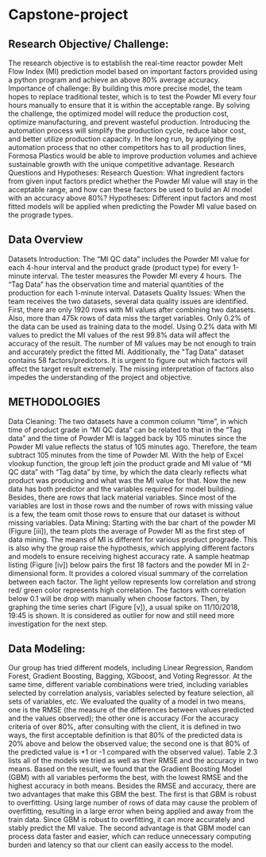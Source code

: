 # Capstone-project

## Research Objective/ Challenge:
The research objective is to establish the real-time reactor powder Melt Flow Index (MI) prediction model  based on important factors provided using a python program and achieve an above 80% average accuracy.
Importance of challenge:
By building this more precise model, the team hopes to replace traditional tester, which is to test the Powder MI every four hours manually to ensure that it is within the acceptable range. By solving the challenge, the optimized model will reduce the production cost, optimize manufacturing, and prevent wasteful production. Introducing the automation process will simplify the production cycle, reduce labor cost, and better utilize production capacity. In the long run, by applying the automation process that no other competitors has to all production lines, Formosa Plastics would be able to improve production volumes and achieve sustainable growth with the unique competitive advantage.
Research Questions and Hypotheses:
Research Question: What ingredient factors from given input factors predict whether the Powder MI value will stay in the acceptable range, and how can these factors be used to build an AI model with an accuracy above 80%?
Hypotheses: Different input factors and most fitted models will be applied when predicting the Powder MI value based on the prograde types.

## Data Overview
Datasets Introduction:
The “MI QC data” includes the Powder MI value for each 4-hour interval and the product grade (product type) for every 1-minute interval. The tester measures the Powder MI every 4 hours.
The “Tag Data” has the observation time and material quantities of the production for each 1-minute interval.
Datasets Quality Issues:
When the team receives the two datasets, several data quality issues are identified. First, there are only 1920 rows with MI values after combining two datasets. Also, more than 475k rows of data miss the target variables. Only 0.2% of the data can be used as training data to the model. Using 0.2% data with MI values to predict the MI values of the rest 99.8% data will affect the accuracy of the result. The number of MI values may be not enough to train and accurately predict the fitted MI. Additionally, the "Tag Data" dataset contains 58 factors/predictors. It is urgent to figure out which factors will affect the target result extremely. The missing interpretation of factors also impedes the understanding of the project and objective.

## METHODOLOGIES
Data Cleaning:
The two datasets have a common column “time”, in which time of product grade in “MI QC data” can be related to that in the “Tag data” and the time of Powder MI is lagged back by 105 minutes since the Powder MI value reflects the status of 105 minutes ago. Therefore, the team subtract 105 minutes from the time of Powder MI.
With the help of Excel vlookup function, the group left join the product grade and MI value of “MI QC data” with “Tag data” by time, by which the data clearly reflects what product was producing and what was the MI value for that. Now the new data has both predictor and the variables required for model building. Besides, there are rows that lack material variables. Since most of the variables are lost in those rows and the number of rows with missing value is a few, the team omit those rows to ensure that our dataset is without missing variables.
Data Mining:
Starting with the bar chart of the powder MI (Figure [iii]), the team plots the average of Powder MI as the first step of data mining. The means of MI is different for various product prograde. This is also why the group raise the hypothesis, which applying different factors and models to ensure receiving highest accuracy rate. A sample heatmap listing (Figure [iv]) below pairs the first 18 factors and the powder MI in 2-dimensional form. It provides a colored visual summary of the correlation between each factor. The light yellow represents low correlation and strong red/ green color represents high correlation. The factors with correlation below 0.1 will be drop with manually when choose factors. Then, by graphing the time series chart (Figure [v]), a usual spike on 11/10/2018, 19:45 is shown. It is considered as outlier for now and still need more investigation for the next step.

## Data Modeling:
Our group has tried different models, including Linear Regression, Random Forest, Gradient Boosting, Bagging, XGboost, and Voting Regressor. At the same time, different variable combinations were tried, including variables selected by correlation analysis, variables selected by feature selection, all sets of variables, etc. We evaluated the quality of a model in two means, one is the RMSE (the measure of the differences between values predicted and the values observed); the other one is accuracy (For the accuracy criteria of over 80%, after consulting with the client, it is defined in two ways, the first acceptable definition is that 80% of the predicted data is 20% above and below the observed value; the second one is that 80% of the predicted value is +1 or -1 compared with the observed value). Table 2.3 lists all of the models we tried as well as their RMSE and the accuracy in two means.
Based on the result, we found that the Gradient Boosting Model (GBM) with all variables performs the best, with the lowest RMSE and the highest accuracy in both means.
Besides the RMSE and accuracy, there are two advantages that make this GBM the best. The first is that GBM is robust to overfitting. Using large number of rows of data may cause the problem of overfitting, resulting in a large error when being applied and away from the train data. Since GBM is robust to overfitting, it can more accurately and stably predict the MI value. The second advantage is that GBM model can process data faster and easier, which can reduce unnecessary computing burden and latency so that our client can easily access to the model.
